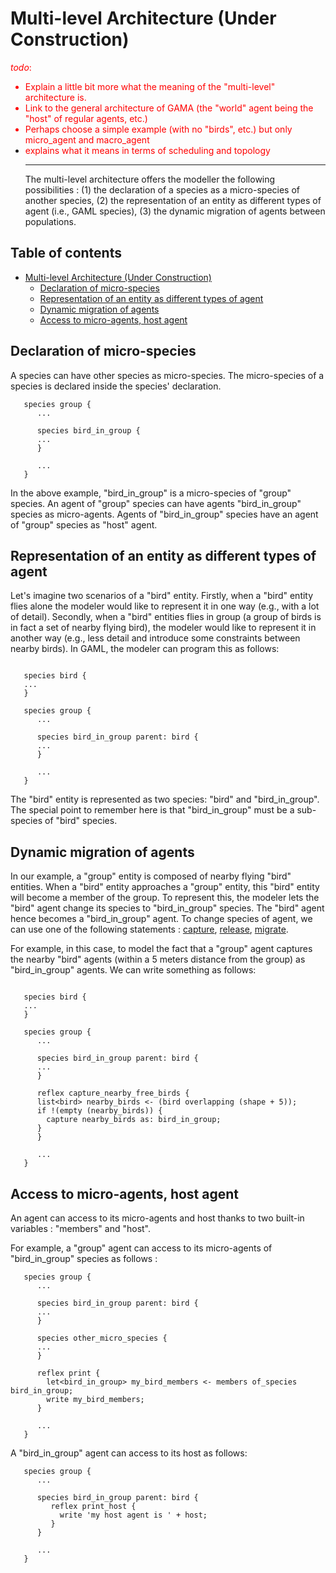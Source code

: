 
# Multi-level Architecture (Under Construction)
<font color='red'><i>todo</i>:<br>
<ul><li>Explain a little bit more what the meaning of the "multi-level" architecture is.<br>
</li><li>Link to the general architecture of GAMA (the "world" agent being the "host" of regular agents, etc.)<br>
</li><li>Perhaps choose a simple example (with no "birds", etc.) but only micro_agent and macro_agent<br>
</li><li>explains what it means in terms of scheduling and topology<br>
</font>
<hr />
The multi-level architecture offers the modeller the following possibilities : (1) the declaration of a species as a micro-species of another species, (2) the representation of an entity as different types of agent (i.e., GAML species), (3) the dynamic migration of agents between populations.</li></ul>

## Table of contents 

* [Multi-level Architecture (Under Construction)](#multi-level-architecture-under-construction)
	* [Declaration of micro-species](#declaration-of-micro-species)
	* [Representation of an entity as different types of agent](#representation-of-an-entity-as-different-types-of-agent)
	* [Dynamic migration of agents](#dynamic-migration-of-agents)
	* [Access to micro-agents, host agent](#access-to-micro-agents-host-agent)


## Declaration of micro-species
A species can have other species as micro-species. The micro-species of a species is declared inside the species' declaration.

```
   species group {
      ...
 
      species bird_in_group {
      ...
      }

      ...
   }
```

In the above example, "bird\_in\_group" is a micro-species of "group" species. An agent of "group" species can have agents "bird\_in\_group" species as micro-agents. Agents of "bird\_in\_group" species have an agent of "group" species as "host" agent.

## Representation of an entity as different types of agent
Let's imagine two scenarios of a "bird" entity. Firstly, when a "bird" entity flies alone the modeler would like to represent it in one way (e.g., with a lot of detail). Secondly, when a "bird" entities flies in group (a group of birds is in fact a set of nearby flying bird), the modeler would like to represent it in another way (e.g., less detail and introduce some constraints between nearby birds). In GAML, the modeler can program this as follows:

```

   species bird {
   ...
   }

   species group {
      ...
 
      species bird_in_group parent: bird {
      ...
      }

      ...
   }
```

The "bird" entity is represented as two species: "bird" and "bird\_in\_group". The special point to remember here is that "bird\_in\_group" must be a sub-species of "bird" species.

## Dynamic migration of agents
In our example, a "group" entity is composed of nearby flying "bird" entities. When a "bird" entity approaches a "group" entity, this "bird" entity will become a member of the group. To represent this, the modeler lets the "bird" agent change its species to "bird\_in\_group" species. The "bird" agent hence becomes a "bird\_in\_group" agent. To change species of agent, we can use one of the following statements : [capture](G__Statements), [release](G__Statements), [migrate](G__Statements).

For example, in this case, to model the fact that a "group" agent captures the nearby "bird" agents (within a 5 meters distance from the group) as "bird\_in\_group" agents. We can write something as follows:

```

   species bird {
   ...
   }

   species group {
      ...
 
      species bird_in_group parent: bird {
      ...
      }

      reflex capture_nearby_free_birds {
	  list<bird> nearby_birds <- (bird overlapping (shape + 5));
	  if !(empty (nearby_birds)) {
	    capture nearby_birds as: bird_in_group;
	  }
      }

      ...
   }
```




## Access to micro-agents, host agent
An agent can access to its micro-agents and host thanks to two built-in variables : "members" and "host".

For example, a "group" agent can access to its micro-agents of "bird\_in\_group" species as follows :

```
   species group {
      ...
 
      species bird_in_group parent: bird {
      ...
      }

      species other_micro_species {
      ...
      }

      reflex print {
        let<bird_in_group> my_bird_members <- members of_species bird_in_group;
        write my_bird_members;
      }

      ...
   }
```

A "bird\_in\_group" agent can access to its host as follows:
```
   species group {
      ...
 
      species bird_in_group parent: bird {
         reflex print_host {
           write 'my host agent is ' + host;
         }
      }

      ...
   }
```
